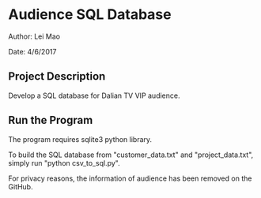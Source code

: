 # Audience SQL Database

Author: Lei Mao

Date: 4/6/2017

## Project Description

Develop a SQL database for Dalian TV VIP audience.


## Run the Program

The program requires sqlite3 python library.

To build the SQL database from "customer_data.txt" and "project_data.txt", simply run "python csv_to_sql.py".

For privacy reasons, the information of audience has been removed on the GitHub.